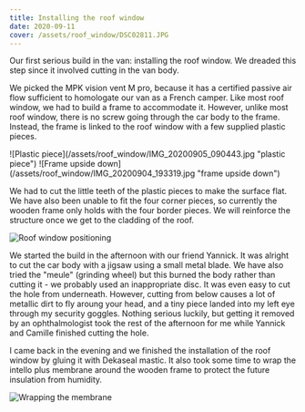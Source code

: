 ```yaml
---
title: Installing the roof window
date: 2020-09-11
cover: /assets/roof_window/DSC02811.JPG
---
```


Our first serious build in the van: installing the roof window. We dreaded this step since it involved cutting in the van body.

We picked the MPK vision vent M pro, because it has a certified passive air flow sufficient to homologate our van as a French camper. Like most roof window, we had to build a frame to accommodate it. However, unlike most roof window, there is no screw going through the car body to the frame. Instead, the frame is linked to the roof window with a few supplied plastic pieces.

<div class="row-image">
![Plastic piece](/assets/roof_window/IMG_20200905_090443.jpg "plastic piece")
![Frame upside down](/assets/roof_window/IMG_20200904_193319.jpg "frame upside down")
</div>

We had to cut the little teeth of the plastic pieces to make the surface flat. We have also been unable to fit the four corner pieces, so currently the wooden frame only holds with the four border pieces. We will reinforce the structure once we get to the cladding of the roof.

![Roof window positioning](/assets/roof_window/DSC02814.JPG "roof window positioning")

We started the build in the afternoon with our friend Yannick. It was alright to cut the car body with a jigsaw using a small metal blade. We have also tried the "meule" (grinding wheel) but this burned the body rather than cutting it - we probably used an inappropriate disc. It was even easy to cut the hole from underneath. However, cutting from below causes a lot of metallic dirt to fly aroung your head, and a tiny piece landed into my left eye through my security goggles. Nothing serious luckily, but getting it removed by an ophthalmologist took the rest of the afternoon for me while Yannick and Camille finished cutting the hole.

I came back in the evening and we finished the installation of the roof window by gluing it with Dekaseal mastic. It also took some time to wrap the intello plus membrane around the wooden frame to protect the future insulation from humidity.

![Wrapping the membrane](/assets/roof_window/IMG_20200911_203908.jpg "wrapping the membrane")
